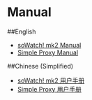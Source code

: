 # Manual

##English
- <a href="https://github.com/jc3213/Misc/blob/master/Manual/en-US/soWatch.md">soWatch! mk2 Manual</a>
- <a href="https://github.com/jc3213/Misc/blob/master/Manual/zh-CN/SimpleProxy.md">Simple Proxy Manual</a>

##Chinese (Simplified)
- <a href="https://github.com/jc3213/Misc/blob/master/Manual/en-US/soWatch.md">soWatch! mk2 用户手册</a>
- <a href="https://github.com/jc3213/Misc/blob/master/Manual/zh-CN/SimpleProxy.md">Simple Proxy 用户手册</a>
